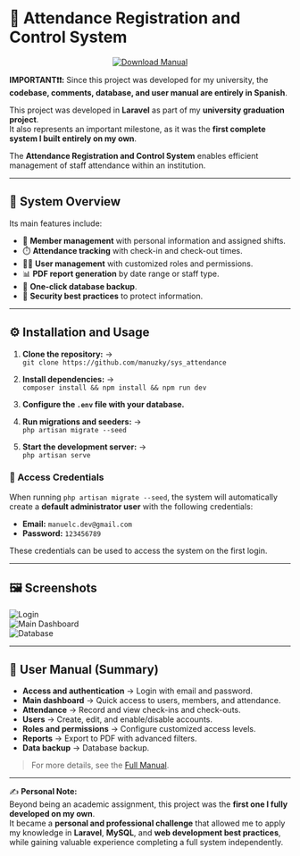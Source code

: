 # 📌 Attendance Registration and Control System

<p align="center">
  <a href="./SYSTEM%20USER%20MANUAL.pdf">
    <img src="https://img.shields.io/badge/📘%20DOWNLOAD%20USER%20MANUAL-blue?style=for-the-badge&logo=adobeacrobatreader" alt="Download Manual"/>
  </a>
</p>

**IMPORTANT❗❗:** Since this project was developed for my university, the **codebase, comments, database, and user manual are entirely in Spanish**.

This project was developed in **Laravel** as part of my **university graduation project**.  
It also represents an important milestone, as it was the **first complete system I built entirely on my own**.  

The **Attendance Registration and Control System** enables efficient management of staff attendance within an institution.  


---

## 🚀 System Overview

Its main features include:

- 👤 **Member management** with personal information and assigned shifts.  
- ⏱️ **Attendance tracking** with check-in and check-out times.  
- 🧑‍💻 **User management** with customized roles and permissions.  
- 📊 **PDF report generation** by date range or staff type.  
- 💾 **One-click database backup**.  
- 🔐 **Security best practices** to protect information.  

---

## ⚙️ Installation and Usage

1. **Clone the repository:** →  
   `git clone https://github.com/manuzky/sys_attendance`

2. **Install dependencies:** →  
   `composer install && npm install && npm run dev`

3. **Configure the `.env` file with your database.**

4. **Run migrations and seeders:** →  
   `php artisan migrate --seed`

5. **Start the development server:** →  
   `php artisan serve`


### 🔑 Access Credentials
When running `php artisan migrate --seed`, the system will automatically create a **default administrator user** with the following credentials:

- **Email:** `manuelc.dev@gmail.com`  
- **Password:** `123456789`  

These credentials can be used to access the system on the first login.

---

## 🖼️ Screenshots

![Login](./screenshots/login.png)  
![Main Dashboard](./screenshots/index.png)  
![Database](./screenshots/DB.png)  

---

## 📖 User Manual (Summary)

- **Access and authentication** → Login with email and password.  
- **Main dashboard** → Quick access to users, members, and attendance.  
- **Attendance** → Record and view check-ins and check-outs.  
- **Users** → Create, edit, and enable/disable accounts.  
- **Roles and permissions** → Configure customized access levels.  
- **Reports** → Export to PDF with advanced filters.  
- **Data backup** → Database backup.  

> For more details, see the [Full Manual](./SYSTEM%20USER%20MANUAL.pdf).

---

✍️ **Personal Note:**  
Beyond being an academic assignment, this project was the **first one I fully developed on my own**.  
It became a **personal and professional challenge** that allowed me to apply my knowledge in **Laravel**, **MySQL**, and **web development best practices**, while gaining valuable experience completing a full system independently.  
